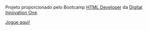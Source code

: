Projeto proporcionado pelo Bootcamp [HTML Developer](https://web.digitalinnovation.one/track/html-web-developer) da [Digital Innovation One](https://digitalinnovation.one/).

[Jogue aqui!](https://marcnetts.github.io/Snake-game/)

